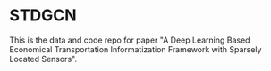 # STDGCN
This is the data and code repo for paper "A Deep Learning Based Economical Transportation Informatization Framework with Sparsely Located Sensors".
